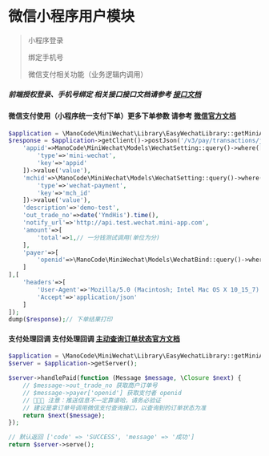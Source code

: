 # 微信小程序用户模块

> 小程序登录
> 
> 绑定手机号
> 
> 微信支付相关功能（业务逻辑内调用）
>

##### 前端授权登录、手机号绑定 相关接口接口文档请参考 [接口文档](https://apifox.com/apidoc/shared-45a3bab4-b170-4365-8cf3-b2d71c9c2068)

#### 微信支付使用（小程序统一支付下单）更多下单参数 请参考 [微信官方文档](https://pay.weixin.qq.com/docs/merchant/apis/mini-program-payment/mini-prepay.html)


```php
$application = \ManoCode\MiniWechat\Library\EasyWechatLibrary::getMiniAppPaymentApplication();
$response = $application->getClient()->postJson('/v3/pay/transactions/jsapi',[
    'appid'=>ManoCode\MiniWechat\Models\WechatSetting::query()->where([
        'type'=>'mini-wechat',
        'key'=>'appid'
    ])->value('value'),
    'mchid'=>\ManoCode\MiniWechat\Models\WechatSetting::query()->where([
        'type'=>'wechat-payment',
        'key'=>'mch_id'
    ])->value('value'),
    'description'=>'demo-test',
    'out_trade_no'=>date('YmdHis').time(),
    'notify_url'=>'http://api.test.wechat.mini-app.com',
    'amount'=>[
        'total'=>1,// 一分钱测试调用(单位为分)
    ],
    'payer'=>[
        'openid'=>\ManoCode\MiniWechat\Models\WechatBind::query()->where(['user_id'=>$this->getMember($request)->getAttribute('id'),'platform'=>'mini-wechat'])->value('openid')
    ]
],[
    'headers'=>[
        'User-Agent'=>'Mozilla/5.0 (Macintosh; Intel Mac OS X 10_15_7) AppleWebKit/537.36 (KHTML, like Gecko) Chrome/123.0.0.0 Safari/537.36',
        'Accept'=>'application/json'
    ]
]);
dump($response);// 下单结果打印
```

#### 支付处理回调 支付处理回调 [主动查询订单状态官方文档](https://pay.weixin.qq.com/docs/merchant/apis/mini-program-payment/query-by-out-trade-no.html)


```php
$application = \ManoCode\MiniWechat\Library\EasyWechatLibrary::getMiniAppPaymentApplication(); 
$server = $application->getServer();

$server->handlePaid(function (Message $message, \Closure $next) {
    // $message->out_trade_no 获取商户订单号
    // $message->payer['openid'] 获取支付者 openid
    // 🚨🚨🚨 注意：推送信息不一定靠谱哈，请务必验证
    // 建议是拿订单号调用微信支付查询接口，以查询到的订单状态为准
    return $next($message);
});

// 默认返回 ['code' => 'SUCCESS', 'message' => '成功']
return $server->serve();

```
